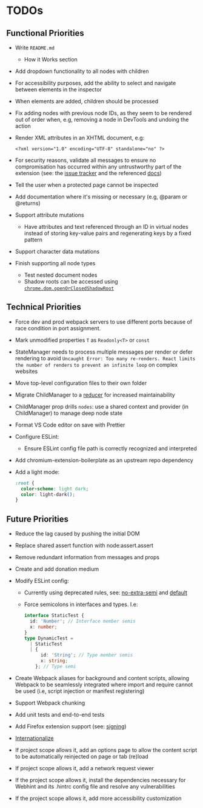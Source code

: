 # TODOs

## Functional Priorities

- Write `README.md`
  - How it Works section
- Add dropdown functionality to all nodes with children
- For accessibility purposes, add the ability
  to select and navigate between elements in the inspector
- When elements are added, children should be processed
- Fix adding nodes with previous node IDs, as they seem to be rendered
  out of order when, e.g, removing a node in DevTools and undoing the action
- Render XML attributes in an XHTML document, e.g:

  ```xhtml
  <?xml version="1.0" encoding="UTF-8" standalone="no" ?>
  ```

- For security reasons, validate all messages to ensure no compromisation
  has occurred within any untrustworthy part of the extension
  (see: the [issue tracker](https://issuetracker.google.com/issues/311491887)
  and the referenced
  [docs](https://chromium.googlesource.com/chromium/src/+/refs/heads/main/docs/security/compromised-renderers.md#Messaging))
- Tell the user when a protected page cannot be inspected
- Add documentation where it's missing or necessary (e.g, @param or @returns)
- Support attribute mutations
  - Have attributes and text referenced through an ID in virtual nodes instead
    of storing key-value pairs and regenerating keys by a fixed pattern
- Support character data mutations
- Finish supporting all node types
  - Test nested document nodes
  - Shadow roots can be accessed using
    [`chrome.dom.openOrClosedShadowRoot`](https://developer.chrome.com/docs/extensions/reference/api/dom?hl=en#method-openOrClosedShadowRoot)

## Technical Priorities

- Force dev and prod webpack servers to use different ports
  because of race condition in port assignment.
- Mark unmodified properties `T` as `Readonly<T>` or `const`
- StateManager needs to process multiple messages per render
  or defer rendering to avoid
  `Uncaught Error: Too many re-renders. React limits the number of renders`
  `to prevent an infinite loop` on complex websites
- Move top-level configuration files to their own folder
- Migrate ChildManager to a
  [reducer](https://react.dev/learn/extracting-state-logic-into-a-reducer)
  for increased maintainability
- ChildManager prop drills `nodes`:
  use a shared context and provider (in ChildManager) to manage deep node state
- Format VS Code editor on save with Prettier
- Configure ESLint:
  - Ensure ESLint config file path is correctly recognized and interpreted
- Add chromium-extension-boilerplate as an upstream repo dependency
- Add a light mode:

  ```css
  :root {
    color-scheme: light dark;
    color: light-dark();
  }
  ```

## Future Priorities

- Reduce the lag caused by pushing the initial DOM
- Replace shared assert function with node:assert.assert
- Remove redundant information from messages and props
- Create and add donation medium
- Modify ESLint config:

  - Currently using deprecated rules, see:
    [no-extra-semi](https://eslint.org/docs/latest/rules/no-extra-semi) and
    [default](https://eslint.style/packages/default)
  - Force semicolons in interfaces and types. I.e:

    ```ts
    interface StaticTest {
      id: 'Number'; // Interface member semis
      x: number;
    }
    type DynamicTest =
      | StaticTest
      | {
          id: 'String'; // Type member semis
          x: string;
        }; // Type semi
    ```

- Create Webpack aliases for background and content scripts, allowing Webpack
  to be seamlessly integrated where import and require cannot be used
  (i.e, script injection or manifest registering)
- Support Webpack chunking
- Add unit tests and end-to-end tests
- Add Firefox extension support (see: [signing](https://extensionworkshop.com/documentation/publish/))
- [Internationalize](https://developer.chrome.com/docs/extensions/reference/api/i18n)
- If project scope allows it, add an options page to allow the content script
  to be automatically reinjected on page or tab (re)load
- If project scope allows it, add a network request viewer
- If the project scope allows it, install the dependencies necessary for Webhint
  and its .hintrc config file and resolve any vulnerabilities
- If the project scope allows it, add more accessibility customization
